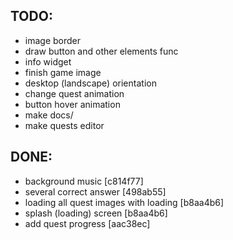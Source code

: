 ## TODO:
- image border
- draw button and other elements func
- info widget
- finish game image
- desktop (landscape) orientation
- change quest animation
- button hover animation
- make docs/
- make quests editor

## DONE:
- background music [c814f77]
- several correct answer [498ab55]
- loading all quest images with loading [b8aa4b6]
- splash (loading) screen [b8aa4b6]
- add quest progress [aac38ec]
